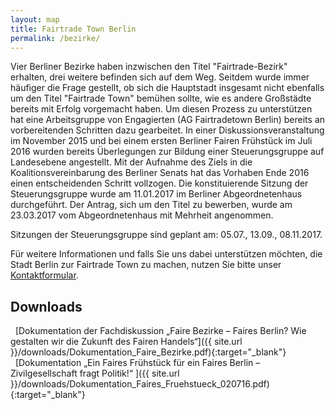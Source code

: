 ```yaml
---
layout: map
title: Fairtrade Town Berlin
permalink: /bezirke/
---
```


Vier Berliner Bezirke haben inzwischen den Titel "Fairtrade-Bezirk" erhalten, drei weitere befinden sich auf dem Weg. Seitdem wurde immer häufiger die Frage gestellt, ob sich die Hauptstadt insgesamt nicht ebenfalls um den Titel "Fairtrade Town" bemühen sollte, wie es andere Großstädte bereits mit Erfolg vorgemacht haben. Um diesen Prozess zu unterstützen hat eine Arbeitsgruppe von Engagierten (AG Fairtradetown Berlin) bereits an vorbereitenden Schritten dazu gearbeitet. In einer Diskussionsveranstaltung im November 2015 und bei einem ersten Berliner Fairen Frühstück im Juli 2016 wurden bereits Überlegungen zur Bildung einer Steuerungsgruppe auf Landesebene angestellt. Mit der Aufnahme des Ziels in die Koalitionsvereinbarung des Berliner Senats hat das Vorhaben Ende 2016 einen entscheidenden Schritt vollzogen. Die konstituierende Sitzung der Steuerungsgruppe wurde am 11.01.2017 im Berliner Abgeordnetenhaus durchgeführt. Der Antrag, sich um den Titel zu bewerben, wurde am 23.03.2017 vom Abgeordnetenhaus mit Mehrheit angenommen.

Sitzungen der Steuerungsgruppe sind geplant am: 05.07., 13.09., 08.11.2017.

Für weitere Informationen und falls Sie uns dabei unterstützen möchten, die Stadt Berlin zur Fairtrade Town zu machen, nutzen Sie bitte unser [Kontaktformular]({{site.baseurl}}/kontakt).

## Downloads
<i class='fa fa-download fa-fw'></i>&nbsp;&nbsp;[Dokumentation der Fachdiskussion „Faire Bezirke – Faires Berlin? Wie
gestalten wir die Zukunft des Fairen Handels“]({{ site.url }}/downloads/Dokumentation_Faire_Bezirke.pdf){:target="_blank"}<br />
<i class='fa fa-download fa-fw'></i>&nbsp;&nbsp;[Dokumentation „Ein Faires Frühstück für ein Faires Berlin –
Zivilgesellschaft fragt Politik!“ ]({{ site.url }}/downloads/Dokumentation_Faires_Fruehstueck_020716.pdf){:target="_blank"}



